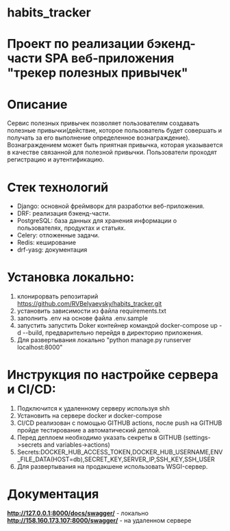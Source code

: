 # habits_tracker
# Проект по реализации бэкенд-части SPA веб-приложения "трекер полезных привычек"
# Описание
Сервис полезных привычек позволяет пользователям создавать полезные привычки(действие, которое пользователь
будет совершать и получать за его выполнение определенное вознаграждение). Вознаграждением может быть приятная
привычка, которая указывается в качестве связанной для полезной привычки.
Пользователи проходят регистрацию и аутентификацию.
# Стек технологий
* Django: основной фреймворк для разработки веб-приложения.
* DRF: реализация бэкенд-части. 
* PostgreSQL: база данных для хранения информации о пользователях, продуктах и статьях.
* Celery: отложенные задачи.
* Redis: кеширование 
* drf-yasg: документация
# Установка локально: 
1. клонирорвать репозитарий https://github.com/RVBelyaevsky/habits_tracker.git
2. установить зависимости из файла requirements.txt
3. заполнить .env на основе файла .env.sample
4. запустить запустить Doker контейнер командой docker-compose up -d --build,
предварительно перейдя в директорию приложения.
5. Для развертывания локально "python manage.py runserver localhost:8000"
# Инструкция по настройке сервера и CI/CD:
1. Подключится к удаленному серверу используя shh
2. Установить на сервере docker и docker-compose
3. CI/CD реализован с помощью GITHUB actions, после push на GITHUB пройде тестирование а автоматический деплой. 
4. Перед деплоем необходимо указать секреты в GITHUB (settings->secrets and variables->actions)
5. Secrets:DOCKER_HUB_ACCESS_TOKEN,DOCKER_HUB_USERNAME,ENV_FILE_DATA(HOST=db),SECRET_KEY,SERVER_IP,SSH_KEY,SSH_USER
6. Для развертывания на продакшене использовать WSGI-сервер.

# Документация
**http://127.0.0.1:8000/docs/swagger/** - локально
**http://158.160.173.107:8000/swagger/** - на удаленном сервере